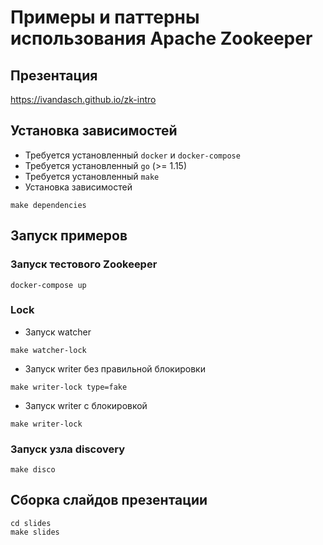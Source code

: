 # Примеры и паттерны использования Apache Zookeeper
## Презентация
https://ivandasch.github.io/zk-intro

## Установка зависимостей
* Требуется установленный `docker` и `docker-compose`
* Требуется установленный `go` (>= 1.15)
* Требуется установленный `make`
* Установка зависимостей
```
make dependencies
```

## Запуск примеров
### Запуск тестового Zookeeper
```
docker-compose up
```

### Lock
* Запуск watcher 
```
make watcher-lock
```
* Запуск writer без правильной блокировки
```
make writer-lock type=fake
```
* Запуск writer с блокировкой
```
make writer-lock
```
### Запуск узла discovery
```
make disco
```

## Сборка слайдов презентации
```
cd slides
make slides
```